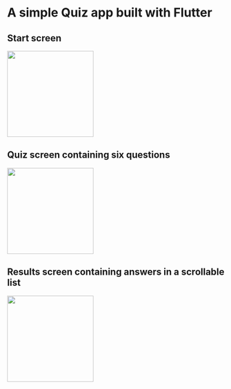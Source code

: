 # A simple Quiz app built with Flutter

## Start screen

<img src="https://github.com/TimJonsson/quiz-app/assets/33027606/624b26a9-90be-4436-869c-f276ac38c822" width="200">

## Quiz screen containing six questions

<img src="https://github.com/TimJonsson/quiz-app/assets/33027606/30da7960-6e55-44bb-bf10-7b74572f4475" width="200">

## Results screen containing answers in a scrollable list

<img src="https://github.com/TimJonsson/quiz-app/assets/33027606/f431dac0-190a-41b6-a393-d6d55981f15c" width="200">

